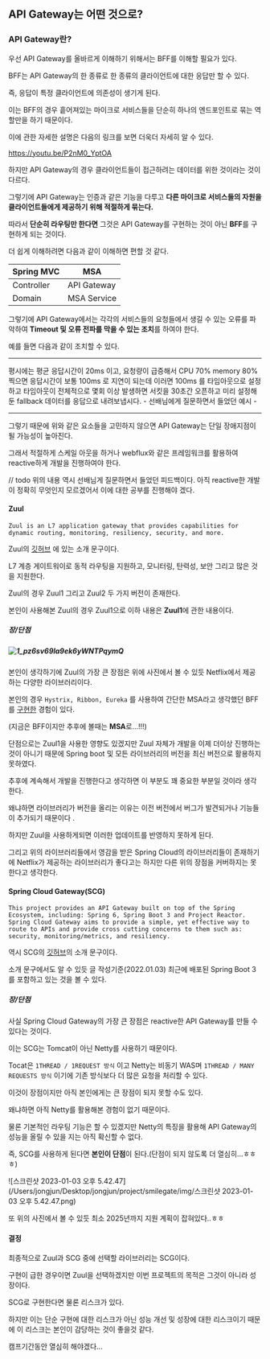 ## API Gateway는 어떤 것으로?

### API Gateway란?

우선 API Gateway를 올바르게 이해하기 위해서는 BFF를 이해할 필요가 있다.

BFF는 API Gateway의 한 종류로 한 종류의 클라이언트에 대한 응답만 할 수 있다.

즉, 응답이 특정 클라이언트에 의존성이 생기게 된다.

이는 BFF의 경우 흩어져있는 마이크로 서비스들을 단순히 하나의 엔드포인트로 묶는 역할만을 하기 때문이다.

이에 관한 자세한 설명은 다음의 링크를 보면 더욱더 자세히 알 수 있다.

https://youtu.be/P2nM0_YptOA



하지만 API Gateway의 경우 클라이언트들이 접근하려는 데이터를 위한 것이라는 것이 다르다.

그렇기에 API Gateway는 인증과 같은 기능을 다루고 **다른 마이크로 서비스들의 자원을 클라이언트들에게 제공하기 위해 적절하게 묶는다.**

따라서 **단순히 라우팅만 한다면** 그것은 API Gateway를 구현하는 것이 아닌 **BFF**를 구현하게 되는 것이다.



더 쉽게 이해하려면 다음과 같이 이해하면 편할 것 같다.

| Spring MVC | MSA         |
| ---------- | ----------- |
| Controller | API Gateway |
| Domain     | MSA Service |



그렇기에 API Gateway에서는 각각의 서비스들의 요청들에서 생길 수 있는 오류를 파악하여 **Timeout 및 오류 전파를 막을 수 있는 조치**를 하여야 한다.

예를 들면 다음과 같이 조치할 수 있다.

---

평시에는 평균 응답시간이 20ms 이고, 요청량이 급증해서 CPU 70% memory 80% 찍으면 응답시간이 보통 100ms 로 지연이 되는데 이러면 100ms 를 타임아웃으로 설정하고 타임아웃이 전체적으로 몇회 이상 발생하면 서킷을 30초간 오픈하고 미리 설정해둔 fallback 데이터를 응답으로 내려보냅시다.  - 선배님에게 질문하면서 들었던 예시 - 

---



그렇기 때문에 위와 같은 요소들을 고민하지 않으면 API Gateway는 단일 장애지점이 될 가능성이 높아진다.

그래서 적절하게 스케일 아웃을 하거나 webflux와 같은 프레임워크를 활용하여 reactive하게 개발을 진행하여야 한다.

// todo 위의 내용 역시 선배님게 질문하면서 들었던 피드백이다. 아직 reactive한 개발이 정확히 무엇인지 모르겠어서 이에 대한 공부를 진행해야 겠다.



#### Zuul

`Zuul is an L7 application gateway that provides capabilities for dynamic routing, monitoring, resiliency, security, and more.`

Zuul의 [깃허브](https://github.com/Netflix/zuul) 에 있는 소개 문구이다.

L7 계층 게이트워이로 동적 라우팅을 지원하고, 모니터링, 탄력성, 보안 그리고 많은 것을 지원한다.

Zuul의 경우 Zuul1 그리고 Zuul2 두 가지 버전이 존재한다.

본인이 사용해본 Zuul의 경우 Zuul1으로 이하 내용은 **Zuul1**에 관한 내용이다.



##### 장/단점

##### ![1_pz6sv69la9ek6yWNTPqymQ](/Users/jongjun/Desktop/jongjun/project/smilegate/img/1_pz6sv69la9ek6yWNTPqymQ.webp)

본인이 생각하기에 Zuul의 가장 큰 장점은 위에 사진에서 볼 수 있듯 Netflix에서 제공하는 다양한 라이브러리이다.

본인의 경우 `Hystrix, Ribbon, Eureka` 를 사용하여 간단한 MSA라고 생각했던 BFF를 [구현한](https://github.com/belljun3395/msa-jongjun.git) 경험이 있다.

(지금은 BFF이지만 추후에 볼때는 **MSA**로...!!!)



단점으로는 Zuul1을 사용한 영향도 있겠지만 Zuul 자체가 개발을 이제 더이상 진행하는 것이 아니기 때문에 Spring boot 및 모든 라이브러리의 버전을 최신 버전으로 활용하지 못하였다.

추후에 계속해서 개발을 진행한다고 생각하면 이 부분도 꽤 중요한 부분일 것이라 생각한다.

왜냐하면 라이브러리가 버전을 올리는 이유는 이전 버전에서 버그가 발견되거나 기능들이 추가되기 때문이다 .

하지만 Zuul을 사용하게되면 이러한 업데이트를 반영하지 못하게 된다.

그리고 위의 라이브러리들에서 영감을 받은 Spring Cloud의 라이브러리들이 존재하기에 Netflix가 제공하는 라이브러리가 좋다고는 하지만 다른 위의 장점을 커버하지는 못한다고 생각한다.



#### Spring Cloud Gateway(SCG)

`This project provides an API Gateway built on top of the Spring Ecosystem, including: Spring 6, Spring Boot 3 and Project Reactor. Spring Cloud Gateway aims to provide a simple, yet effective way to route to APIs and provide cross cutting concerns to them such as: security, monitoring/metrics, and resiliency.`

역시 SCG의 [깃허브](https://github.com/spring-cloud/spring-cloud-gateway)의 소개 문구이다.

소개 문구에서도 알 수 있듯 글 작성기준(2022.01.03) 최근에 배포된 Spring Boot 3를 포함하고 있는 것을 볼 수 있다.



##### 장/단점

사실 Spring Cloud Gateway의 가장 큰 장점은 reactive한 API Gateway를 만들 수 있다는 것이다.

이는 SCG는 Tomcat이 아닌 Netty를 사용하기 때문이다.

Tocat은 `1THREAD / 1REQUEST 방식` 이고 Netty는 비동기 WAS며 `1THREAD / MANY REQUESTS 방식` 이기에 기존 방식보다 더 많은 요청을 처리할 수 있다.

이것이 장점이지만 아직 본인에게는 큰 장점이 되지 못할 수도 있다.

왜냐하면 아직 Netty를 활용해본 경험이 없기 때문이다.

물론 기본적인 라우팅 기능은 할 수 있겠지만 Netty의 특징을 활용해 API Gateway의 성능을 올릴 수 있을 지는 아직 확신할 수 없다.

즉, SCG를 사용하게 된다면 **본인이 단점**이 된다.(단점이 되지 않도록 더 열심히...ㅎㅎㅎ)



![스크린샷 2023-01-03 오후 5.42.47](/Users/jongjun/Desktop/jongjun/project/smilegate/img/스크린샷 2023-01-03 오후 5.42.47.png)

또 위의 사진에서 볼 수 있듯 최소 2025년까지 지원 계획이 잡혀있다..ㅎㅎ



#### 결정

최종적으로 Zuul과 SCG 중에 선택할 라이브러리는 SCG이다.

구현이 급한 경우이면 Zuul을 선택하겠지만 이번 프로젝트의 목적은 그것이 아니라 성장이다.

SCG로 구현한다면 물론 리스크가 있다.

하지만 이는 단순 구현에 대한 리스크가 아닌 성능 개선 및 성장에 대한 리스크이기 때문에 이 리스크는 본인이 감당하는 것이 좋을것 같다.

캠프기간동안 열심히 해야겠다...
